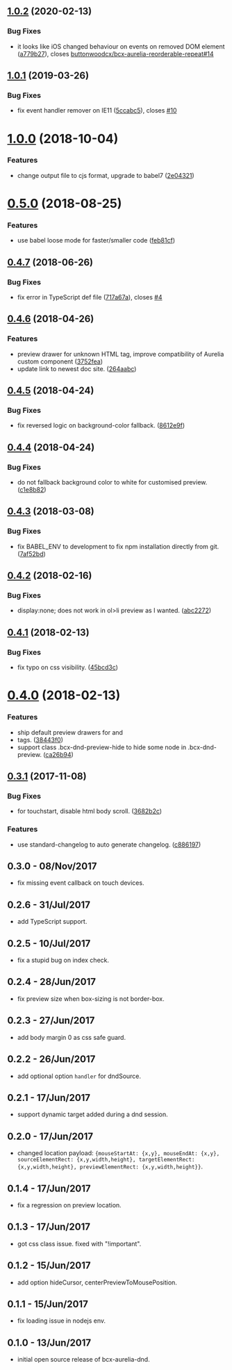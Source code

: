 ## [1.0.2](https://github.com/buttonwoodcx/bcx-aurelia-dnd/compare/v1.0.1...v1.0.2) (2020-02-13)


### Bug Fixes

* it looks like iOS changed behaviour on events on removed DOM element ([a779b27](https://github.com/buttonwoodcx/bcx-aurelia-dnd/commit/a779b27a9bfe84adf6b90daa69bc576b3238d0c6)), closes [buttonwoodcx/bcx-aurelia-reorderable-repeat#14](https://github.com/buttonwoodcx/bcx-aurelia-reorderable-repeat/issues/14)



## [1.0.1](https://github.com/buttonwoodcx/bcx-aurelia-dnd/compare/v1.0.0...v1.0.1) (2019-03-26)


### Bug Fixes

* fix event handler remover on IE11 ([5ccabc5](https://github.com/buttonwoodcx/bcx-aurelia-dnd/commit/5ccabc5)), closes [#10](https://github.com/buttonwoodcx/bcx-aurelia-dnd/issues/10)



<a name="1.0.0"></a>
# [1.0.0](https://github.com/buttonwoodcx/bcx-aurelia-dnd/compare/v0.5.0...v1.0.0) (2018-10-04)


### Features

* change output file to cjs format, upgrade to babel7 ([2e04321](https://github.com/buttonwoodcx/bcx-aurelia-dnd/commit/2e04321))



<a name="0.5.0"></a>
# [0.5.0](https://github.com/buttonwoodcx/bcx-aurelia-dnd/compare/v0.4.7...v0.5.0) (2018-08-25)


### Features

* use babel loose mode for faster/smaller code ([feb81cf](https://github.com/buttonwoodcx/bcx-aurelia-dnd/commit/feb81cf))



<a name="0.4.7"></a>
## [0.4.7](https://github.com/buttonwoodcx/bcx-aurelia-dnd/compare/v0.4.6...v0.4.7) (2018-06-26)


### Bug Fixes

* fix error in TypeScript def file ([717a67a](https://github.com/buttonwoodcx/bcx-aurelia-dnd/commit/717a67a)), closes [#4](https://github.com/buttonwoodcx/bcx-aurelia-dnd/issues/4)



<a name="0.4.6"></a>
## [0.4.6](https://github.com/buttonwoodcx/bcx-aurelia-dnd/compare/v0.4.5...v0.4.6) (2018-04-26)


### Features

* preview drawer for unknown HTML tag, improve compatibility of Aurelia custom component ([3752fea](https://github.com/buttonwoodcx/bcx-aurelia-dnd/commit/3752fea))
* update link to newest doc site. ([264aabc](https://github.com/buttonwoodcx/bcx-aurelia-dnd/commit/264aabc))



<a name="0.4.5"></a>
## [0.4.5](https://github.com/buttonwoodcx/bcx-aurelia-dnd/compare/v0.4.4...v0.4.5) (2018-04-24)


### Bug Fixes

* fix reversed logic on background-color fallback. ([8612e9f](https://github.com/buttonwoodcx/bcx-aurelia-dnd/commit/8612e9f))



<a name="0.4.4"></a>
## [0.4.4](https://github.com/buttonwoodcx/bcx-aurelia-dnd/compare/v0.4.3...v0.4.4) (2018-04-24)


### Bug Fixes

* do not fallback background color to white for customised preview. ([c1e8b82](https://github.com/buttonwoodcx/bcx-aurelia-dnd/commit/c1e8b82))



<a name="0.4.3"></a>
## [0.4.3](https://github.com/buttonwoodcx/bcx-aurelia-dnd/compare/v0.4.2...v0.4.3) (2018-03-08)


### Bug Fixes

* fix BABEL_ENV to development to fix npm installation directly from git. ([7af52bd](https://github.com/buttonwoodcx/bcx-aurelia-dnd/commit/7af52bd))



<a name="0.4.2"></a>
## [0.4.2](https://github.com/buttonwoodcx/bcx-aurelia-dnd/compare/v0.4.1...v0.4.2) (2018-02-16)


### Bug Fixes

* display:none; does not work in ol>li preview as I wanted. ([abc2272](https://github.com/buttonwoodcx/bcx-aurelia-dnd/commit/abc2272))



<a name="0.4.1"></a>
## [0.4.1](https://github.com/buttonwoodcx/bcx-aurelia-dnd/compare/v0.4.0...v0.4.1) (2018-02-13)


### Bug Fixes

* fix typo on css visibility. ([45bcd3c](https://github.com/buttonwoodcx/bcx-aurelia-dnd/commit/45bcd3c))



<a name="0.4.0"></a>
# [0.4.0](https://github.com/buttonwoodcx/bcx-aurelia-dnd/compare/v0.3.1...v0.4.0) (2018-02-13)


### Features

* ship default preview drawers for <tr> and <li> tags. ([38443f0](https://github.com/buttonwoodcx/bcx-aurelia-dnd/commit/38443f0))
* support class .bcx-dnd-preview-hide to hide some node in .bcx-dnd-preview. ([ca26b94](https://github.com/buttonwoodcx/bcx-aurelia-dnd/commit/ca26b94))



<a name="0.3.1"></a>
## [0.3.1](https://github.com/buttonwoodcx/bcx-aurelia-dnd/compare/v0.3.0...v0.3.1) (2017-11-08)


### Bug Fixes

* for touchstart, disable html body scroll. ([3682b2c](https://github.com/buttonwoodcx/bcx-aurelia-dnd/commit/3682b2c))


### Features

* use standard-changelog to auto generate changelog. ([c886197](https://github.com/buttonwoodcx/bcx-aurelia-dnd/commit/c886197))



## 0.3.0 - 08/Nov/2017

  * fix missing event callback on touch devices.

## 0.2.6 - 31/Jul/2017

  * add TypeScript support.

## 0.2.5 - 10/Jul/2017

  * fix a stupid bug on index check.

## 0.2.4 - 28/Jun/2017

  * fix preview size when box-sizing is not border-box.

## 0.2.3 - 27/Jun/2017

  * add body margin 0 as css safe guard.

## 0.2.2 - 26/Jun/2017

  * add optional option `handler` for dndSource.

## 0.2.1 - 17/Jun/2017

  * support dynamic target added during a dnd session.

## 0.2.0 - 17/Jun/2017

  * changed location payload: `{mouseStartAt: {x,y}, mouseEndAt: {x,y}, sourceElementRect: {x,y,width,height}, targetElementRect: {x,y,width,height}, previewElementRect: {x,y,width,height}}`.

## 0.1.4 - 17/Jun/2017

  * fix a regression on preview location.

## 0.1.3 - 17/Jun/2017

  * got css class issue. fixed with "!important".

## 0.1.2 - 15/Jun/2017

  * add option hideCursor, centerPreviewToMousePosition.

## 0.1.1 - 15/Jun/2017

  * fix loading issue in nodejs env.

## 0.1.0 - 13/Jun/2017

  * initial open source release of bcx-aurelia-dnd.
